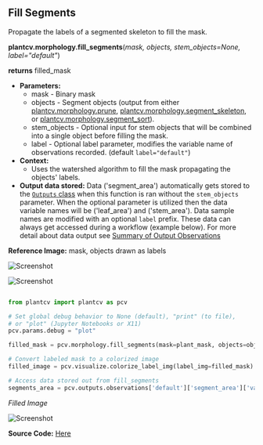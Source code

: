## Fill Segments

Propagate the labels of a segmented skeleton to fill the mask.

**plantcv.morphology.fill_segments**(*mask, objects, stem_objects=None, label="default"*)

**returns** filled_mask

- **Parameters:**
    - mask         - Binary mask
    - objects      - Segment objects (output from either [plantcv.morphology.prune](prune.md),
    [plantcv.morphology.segment_skeleton](segment_skeleton.md), or
    [plantcv.morphology.segment_sort](segment_sort.md)).
    - stem_objects - Optional input for stem objects that will be combined into a single object before filling the mask. 
    - label        - Optional label parameter, modifies the variable name of observations recorded. (default `label="default"`)
- **Context:**
    - Uses the watershed algorithm to fill the mask propagating the objects' labels.
- **Output data stored:** Data ('segment_area') automatically gets stored to the [`Outputs` class](outputs.md) when this function is ran without the `stem_objects` parameter.
    When the optional parameter is utilized then the data variable names will be ('leaf_area') and ('stem_area'). Data sample names are modified with an optional 
    `label` prefix. 
    These data can always get accessed during a workflow (example below). For more detail about data output see [Summary of Output Observations](output_measurements.md#summary-of-output-observations)

**Reference Image:** mask, objects drawn as labels

![Screenshot](img/documentation_images/segment_skeleton/mask_image.jpg)

![Screenshot](img/documentation_images/fill_segments/segmented_img.png)


```python

from plantcv import plantcv as pcv

# Set global debug behavior to None (default), "print" (to file),
# or "plot" (Jupyter Notebooks or X11)
pcv.params.debug = "plot"

filled_mask = pcv.morphology.fill_segments(mask=plant_mask, objects=obj, label="default")

# Convert labeled mask to a colorized image
filled_image = pcv.visualize.colorize_label_img(label_img=filled_mask)

# Access data stored out from fill_segments
segments_area = pcv.outputs.observations['default']['segment_area']['value']

```

*Filled Image*

![Screenshot](img/documentation_images/fill_segments/filled_image.png)

**Source Code:** [Here](https://github.com/danforthcenter/plantcv/blob/main/plantcv/plantcv/morphology/fill_segments.py)
